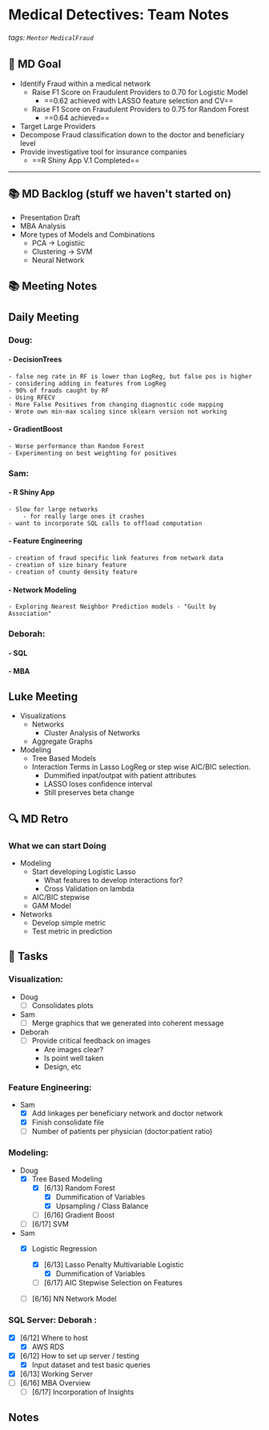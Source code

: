 Medical Detectives: Team Notes
===

###### tags: `Mentor` `MedicalFraud`


:dart: MD Goal
---

- Identify Fraud within a medical network
    - Raise F1 Score on Fraudulent Providers to 0.70 for Logistic Model
        - ==0.62 achieved with LASSO feature selection and CV==
    - Raise F1 Score on Fraudulent Providers to 0.75 for Random Forest
        - ==0.64 achieved==
- Target Large Providers
- Decompose Fraud classification down to the doctor and beneficiary level
- Provide investigative tool for insurance companies
    - ==R Shiny App V.1 Completed==
___

:books: MD Backlog (stuff we haven't started on)
---
- Presentation Draft
- MBA Analysis
- More types of Models and Combinations
    - PCA -> Logistiic
    - Clustering -> SVM
    - Neural Network

:books: Meeting Notes
---

Daily Meeting
---
### Doug:
#### - DecisionTrees
    - false neg rate in RF is lower than LogReg, but false pos is higher
    - considering adding in features from LogReg
    - 90% of frauds caught by RF
    - Using RFECV
    - More False Positives from changing diagnostic code mapping
    - Wrote own min-max scaling since sklearn version not working
#### - GradientBoost
    - Worse performance than Random Forest
    - Experimenting on best weighting for positives

### Sam:
#### - R Shiny App
    - Slow for large networks 
        - for really large ones it crashes
    - want to incorporate SQL calls to offload computation
#### - Feature Engineering
    - creation of fraud specific link features from network data
    - creation of size binary feature
    - creation of county density feature
#### - Network Modeling
    - Exploring Nearest Neighbor Prediction models - "Guilt by Association"
    

### Deborah:
#### - SQL
#### - MBA


Luke Meeting
---


- Visualizations
    - Networks
        - Cluster Analysis of Networks
    - Aggregate Graphs
- Modeling
    - Tree Based Models
    - Interaction Terms in Lasso LogReg or step wise AIC/BIC selection. 
        - Dummified inpat/outpat with patient attributes
        - LASSO loses confidence interval
        - Still preserves beta change





:mag: MD Retro
---
### What we can start Doing
- Modeling
    - Start developing Logistic Lasso
        - What features to develop interactions for? 
        - Cross Validation on lambda
    - AIC/BIC stepwise 
    - GAM Model
- Networks
    - Develop simple metric
    - Test metric in prediction

:closed_book: Tasks
--

### Visualization:
- Doug
    - [ ] Consolidates plots 
- Sam
    - [ ] Merge graphics that we generated into coherent message
- Deborah
    - [ ] Provide critical feedback on images 
        - Are images clear?
        - Is point well taken
        - Design, etc

### Feature Engineering:

- Sam
    - [x] Add linkages per beneficiary network and doctor network
    - [x] Finish consolidate file
    - [ ] Number of patients per physician (doctor:patient ratio)

### Modeling:
- Doug
    - [x] Tree Based Modeling
        - [x] [6/13] Random Forest
            - [x] Dummification of Variables
            - [x] Upsampling / Class Balance
        - [ ] [6/16] Gradient Boost
    - [ ] [6/17] SVM 
- Sam
    - [x] Logistic Regression
        - [x] [6/13] Lasso Penalty Multivariable Logistic
            - [x] Dummification of Variables
        - [ ] [6/17] AIC Stepwise Selection on Features
    - [ ] [6/16] NN Network Model


### SQL Server: Deborah :
- [x] [6/12] Where to host
    - [x] AWS RDS
- [x] [6/12] How to set up server / testing
    - [x] Input dataset and test basic queries
- [x] [6/13] Working Server
- [ ] [6/16] MBA Overview
    - [ ] [6/17] Incorporation of Insights

## Notes 
<!-- Other important details discussed during the meeting can be entered here. -->
